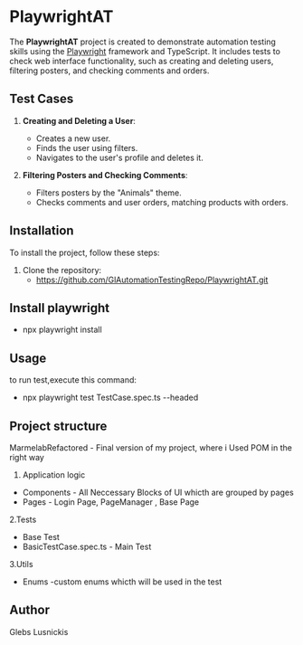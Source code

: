 # PlaywrightAT

The **PlaywrightAT** project is created to demonstrate automation testing skills using the [Playwright](https://playwright.dev/) framework and TypeScript. It includes tests to check web interface functionality, such as creating and deleting users, filtering posters, and checking comments and orders.

## Test Cases

1. **Creating and Deleting a User**:
   - Creates a new user.
   - Finds the user using filters.
   - Navigates to the user's profile and deletes it.

2. **Filtering Posters and Checking Comments**:
   - Filters posters by the "Animals" theme.
   - Checks comments and user orders, matching products with orders.

## Installation

To install the project, follow these steps:

1. Clone the repository:
   - https://github.com/GlAutomationTestingRepo/PlaywrightAT.git
## Install playwright 

- npx playwright install

## Usage

to run test,execute this command:
- npx playwright test TestCase.spec.ts --headed

## Project structure

MarmelabRefactored - Final version of my project, where i Used POM in the right way

1. Application logic
 - Components - All Neccessary Blocks of UI whicth are grouped by pages
 - Pages - Login Page, PageManager , Base Page

2.Tests
 - Base Test
 - BasicTestCase.spec.ts - Main Test

3.Utils
 - Enums -custom enums whicth will be used in the test

## Author
Glebs Lusnickis
